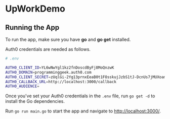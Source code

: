 # UpWorkDemo

## Running the App

To run the app, make sure you have **go** and **go get** installed.

Auth0 credentials are needed as follows.

```bash
# .env

AUTH0_CLIENT_ID=YL6wNwYgl1kz2fnDoscdByFj8MoQnzwK
AUTH0_DOMAIN=programminggeek.auth0.com
AUTH0_CLIENT_SECRET=zUqlGi-2Yg13prnxEeaB0t1FOsskujJzbS1tJ-DcnUs7jMUXoamNsaRPfKVxZvNo
AUTH0_CALLBACK_URL=http://localhost:3000/callback
AUTH0_AUDIENCE=
```


Once you've set your Auth0 credentials in the `.env` file, run `go get -d` to install the Go dependencies.

Run `go run main.go` to start the app and navigate to [http://localhost:3000/](http://localhost:3000/).